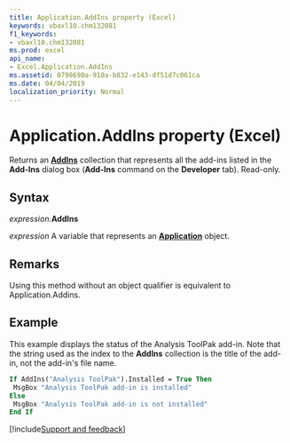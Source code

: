 ```yaml
---
title: Application.AddIns property (Excel)
keywords: vbaxl10.chm132081
f1_keywords:
- vbaxl10.chm132081
ms.prod: excel
api_name:
- Excel.Application.AddIns
ms.assetid: 0798690a-910a-b832-e143-df51d7c061ca
ms.date: 04/04/2019
localization_priority: Normal
---
```



# Application.AddIns property (Excel)

Returns an **[AddIns](Excel.AddIns.md)** collection that represents all the add-ins listed in the **Add-Ins** dialog box (**Add-Ins** command on the **Developer** tab). Read-only.


## Syntax

_expression_.**AddIns**

_expression_ A variable that represents an **[Application](Excel.Application(object).md)** object.


## Remarks

Using this method without an object qualifier is equivalent to Application.Addins.


## Example

This example displays the status of the Analysis ToolPak add-in. Note that the string used as the index to the **AddIns** collection is the title of the add-in, not the add-in's file name.


```vb
If AddIns("Analysis ToolPak").Installed = True Then 
 MsgBox "Analysis ToolPak add-in is installed" 
Else 
 MsgBox "Analysis ToolPak add-in is not installed" 
End If
```




[!include[Support and feedback](~/includes/feedback-boilerplate.md)]